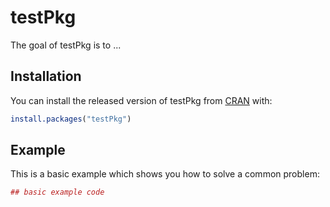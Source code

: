 # testPkg

The goal of testPkg is to ...

## Installation

You can install the released version of testPkg from [CRAN](https://CRAN.R-project.org) with:

``` r
install.packages("testPkg")
```

## Example

This is a basic example which shows you how to solve a common problem:

``` r
## basic example code
```

